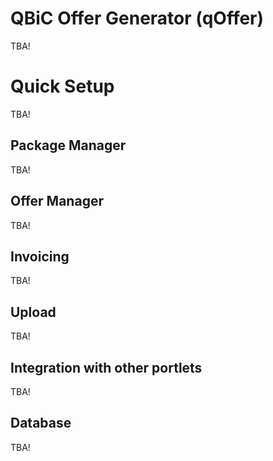 QBiC Offer Generator (qOffer)
======
TBA!


Quick Setup
=====
TBA!


Package Manager
-----
TBA!


Offer Manager
-----
TBA!


Invoicing
-----
TBA!


Upload
-----
TBA!


Integration with other portlets
-----
TBA!


Database
-----
TBA!



